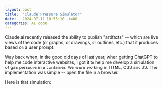 ```yaml
---
layout: post
title:  "Claude Pressure Simulator"
date:   2024-07-11 10:55:10 -0400
categories: AI code
---
```

Claude.ai recently released the ability to publish "artifacts" -- which are live views of the code (or graphs, or drawings, or outlines, etc.) that it produces based on a user prompt.

Way back when, in the good old days of last year, when getting ChatGPT to help me code interactive websites, I got it to help me develop a simulation of gas pressure in a container. We were working in HTML, CSS and JS. The implementation was simple -- open the file in a browser.

Here is that simulation:
<html>
<head>
    <title>Gas Pressure Simulator</title>
    <script src="https://cdn.jsdelivr.net/npm/chart.js"></script>
    <style>
        #game-container {
            text-align: center;
            margin: auto;
            width: 520px;
            font-family:Arial, Helvetica, sans-serif;
        }

        #bps-display {
            padding-top: 10px;
        }

        #gameCanvas {
            border: 3px solid black;
        }
    </style>
</head>
<body>
    <div id="game-container">
        <h1>Gas Pressure Simulator</h1>
        <button id="start-button">Start</button>
        <button id="reset-button">Reset</button>
        <button id="pause-button">Pause</button>
        <div id="bps-display">Bounces per Second: <span id="bps-value">0</span></div>
        <div id="bounce-counter">Bounce Count: <span id="bounce-count">0</span></div>
        <h3>Temperature: <span id="temperature-value">25</span>°C</h3>
        <input type="range" id="temperature-slider" min="0" max="100" value="25">
        <canvas id="gameCanvas" width="500" height="500"></canvas>
        <h2>Bounce Count Over Time</h2>
        <canvas id="bounceChart" width="500" height="200"></canvas>
    </div>
    <script>
        const canvas = document.getElementById('gameCanvas');
        const ctx = canvas.getContext('2d');
        const bounceCountElement = document.getElementById('bounce-count');

        let particles = [];
        let isRunning = false;
        let bounceCount = 0;
        let timeElapsed = 0;
        let temperature = 25; // Default temperature set to 25°C
        let speedMultiplier = 2;
        let isPaused = false;
        let graphUpdateInterval;
        let prevBounceCount = 0;
let prevTime = 0;
        const timeData = [];
        const bounceData = [];

        // Initialize Chart.js
        const bounceChartCtx = document.getElementById('bounceChart').getContext('2d');
        const bounceChart = new Chart(bounceChartCtx, {
            type: 'line',
            data: {
                labels: timeData,
                datasets: [{
                    label: 'Bounce Count',
                    data: bounceData,
                    borderColor: 'rgba(75, 192, 192, 1)',
                    borderWidth: 1,
                    fill: false
                }]
            },
            options: {
                scales: {
                    x: {
                        type: 'linear',
                        position: 'bottom'
                    }
                }
            }
        });

        function initializeParticles() {
            particles = [];
            bounceCount = 0;
            bounceCountElement.textContent = bounceCount;
            for (let i = 0; i < 100; i++) {
                particles.push({
                x: Math.random() * 250,
                y: Math.random() * 500,
                dx: (Math.random() * 5 - 2) * speedMultiplier,
                dy: (Math.random() * 5 - 2) * speedMultiplier
                });
            }
        }

        function drawParticles() {
            ctx.clearRect(0, 0, canvas.width, canvas.height);
            ctx.fillStyle = 'blue';
            particles.forEach(p => {
                ctx.beginPath();
                ctx.arc(p.x, p.y, 5, 0, Math.PI * 2);
                ctx.fill();
            });
        }

        function updateParticles() {
            particles.forEach(p => {
                const newX = p.x + p.dx;
                const newY = p.y + p.dy;

            if (newX < 0 || newX > 500) {
            p.dx = -p.dx;
            bounceCount++;
            } else {
            p.x = newX;
            }

            if (newY < 0 || newY > 500) {
            p.dy = -p.dy;
            bounceCount++;
            } else {
            p.y = newY;
            }
        });
            bounceCountElement.textContent = bounceCount;
        }

        function updateParticleSpeed() {
    const maxSpeed = 10; // Maximum speed at 100°C
    const minSpeed = 0;  // Minimum speed at 0°C
    const tempFactor = (maxSpeed - minSpeed) * (temperature / 100) + minSpeed;
    particles.forEach(p => {
        p.dx = p.dx / speedMultiplier * tempFactor;
        p.dy = p.dy / speedMultiplier * tempFactor;
    });
    speedMultiplier = tempFactor;
}

     /*   function updateSpeedMultiplier() {
        speedMultiplier = temperature / 100;
        document.getElementById('temperature-value').textContent = temperature;
        }
    */
        
        function updateBouncesPerSecond() {
            const currentTime = Date.now();
            const deltaTime = (currentTime - prevTime) / 1000; // Time in seconds
            const deltaBounces = bounceCount - prevBounceCount;
            
            const bps = (deltaBounces / deltaTime).toFixed(2);
            document.getElementById('bps-value').textContent = bps;
            
            prevBounceCount = bounceCount;
            prevTime = currentTime;
        }

        function updateGraph() {
            timeElapsed += 0.5;
            timeData.push(timeElapsed);
            bounceData.push(bounceCount);
            bounceChart.update();
        }

        function gameLoop() {
            if (isRunning && !isPaused) {
            drawParticles();
            updateParticles();
            requestAnimationFrame(gameLoop);
            } else if (isRunning && isPaused) {
            requestAnimationFrame(gameLoop);
            }
        }

        document.getElementById('start-button').addEventListener('click', () => {
            if (!isRunning) {
                isRunning = true;
                gameLoop();
                graphUpdateInterval = setInterval(() => {
                if (!isPaused) {
                    updateGraph();
                    updateBouncesPerSecond();
                }
                }, 500);
            }
            prevTime = Date.now();
        });

        document.getElementById('reset-button').addEventListener('click', () => {
            isRunning = false;
            isPaused = false; // Reset pause state
            clearInterval(graphUpdateInterval); // Clear graph update interval
            initializeParticles();
            drawParticles();
            bounceChart.update();
        });
        
        document.getElementById('temperature-slider').addEventListener('input', (event) => {
    temperature = parseInt(event.target.value);
    document.getElementById('temperature-value').textContent = temperature;
    updateParticleSpeed();
    drawParticles();
});
        
        document.getElementById('pause-button').addEventListener('click', () => {
            isPaused = !isPaused;
            document.getElementById('pause-button').textContent = isPaused ? 'Resume' : 'Pause';
        });

        initializeParticles();
        drawParticles();
    </script>
</body>
</html>

Claude built me a replica, and I added a few features (and dispensed with the live graph, for the sake of proving the concept.) This took only two prompts. The first to get the basic simulation up and running, and the second to add the pressure gauge.

Check it out here: https://claude.site/artifacts/557b9e66-524c-4558-be81-6da952727456
